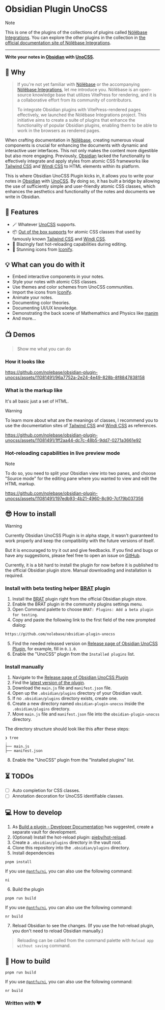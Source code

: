 # Obsidian Plugin UnoCSS

> [!NOTE]
> This is one of the plugins of the collections of plugins called [Nólëbase Integrations](https://github.com/nolebase/integrations). You can explore the other plugins in the collection in [the official documentation site of Nólëbase Integrations](https://nolebase-integrations.ayaka.io).

---

**Write your notes in [Obsidian](https://obsidian.md/) with [UnoCSS](https://unocss.dev/).**

## 🤔 Why

> If you're not yet familiar with [Nólëbase](https://github.com/nolebase/nolebase) or the accompanying [Nólëbase Integrations](https://github.com/nolebase/integrations), let me introduce you. Nólëbase is an open-source knowledge base that utilizes VitePress for rendering, and it is a collaborative effort from its community of contributors.
>
> To integrate Obsidian plugins with VitePress-rendered pages effectively, we launched the Nólëbase Integrations project. This initiative aims to create a suite of plugins that enhance the functionality of popular Obsidian plugins, enabling them to be able to work in the browsers as rendered pages.

When crafting documentation in [Nólëbase](https://github.com/nolebase/nolebase), creating numerous visual components is crucial for enhancing the documents with dynamic and interactive user interfaces. This not only makes the content more digestible but also more engaging.
Previously, [Obsidian](https://obsidian.md) lacked the functionality to effectively integrate and apply styles from atomic CSS frameworks like [Tailwind CSS](https://tailwindcss.com/docs/display) and [Windi CSS](https://windicss.org/) to HTML elements within its platform.

This is where Obsidian UnoCSS Plugin kicks in, it allows you to write your notes in [Obsidian](https://obsidian.md/) with [UnoCSS](https://unocss.dev/).
By doing so, it has built a bridge by allowing the use of sufficiently simple and user-friendly atomic CSS classes, which enhances the aesthetics and functionality of the notes and documents we write in Obsidian.

## 🎨 Features

- 🪄 Whatever [UnoCSS](https://github.com/unocss/unocss) supports.
- 📦 [Out of the box supports](https://unocss.dev/presets/wind) for atomic CSS classes that used by famously known [Tailwind CSS](https://tailwindcss.com/docs/display) and [Windi CSS](https://windicss.org/).
- 🚀 Blazingly fast hot-reloading capabilities during editing.
- 🎁 Stunning icons from [Iconify](https://icones.js.org/).

## 💡 What can you do with it

- Embed interactive components in your notes.
- Style your notes with atomic CSS classes.
- Use themes and color schemes from UnoCSS communities.
- Import the icons from [Iconify](https://icones.js.org/).
- Animate your notes.
- Documenting color theories.
- Documenting UI/UX knowledge.
- Demonstrating the back scene of Mathemathics and Physics like [manim](https://github.com/ManimCommunity/manim/)
- And more...

## 📺 Demos

> Show me what you can do

### How it looks like

https://github.com/nolebase/obsidian-plugin-unocss/assets/11081491/96a7752a-2e24-4e49-828b-8f8847838158

### What is the markup like

It's all basic just a set of HTML.

> [!WARNING]
> To learn more about what are the meanings of classes, I recommend you to use the documentation sites of [Tailwind CSS](https://tailwindcss.com/docs/display) and [Windi CSS](https://windicss.org/) as references.

https://github.com/nolebase/obsidian-plugin-unocss/assets/11081491/1ff2aa44-dc7c-48b5-9dd7-0271a3661e92

### Hot-reloading capabilities in live preview mode

> [!NOTE]
> To do so, you need to split your Obsidian view into two panes, and choose "Source mode" for the editing pane where you wanted to view and edit the HTML markup.

https://github.com/nolebase/obsidian-plugin-unocss/assets/11081491/197edb93-4b21-4960-8c90-7cf79b037356

## 😎 How to install

> [!WARNING]
> Currently Obsidian UnoCSS Plugin is in alpha stage, it wasn't guaranteed to work properly and keep the compatibility with the future versions of itself.
>
> But it is encouraged to try it out and give feedbacks. If you find and bugs or have any suggestions, please feel free to open an issue on [GitHub](https://github.com/nolebase/obsidian-plugin-unocss/issues).

Currently, it is a bit hard to install the plugin for now before it is published to the official Obsidian plugin store. Manual downloading and installation is required.

### Install with beta testing helper [BRAT](https://tfthacker.com/brat-quick-guide) plugin

1. Install the [BRAT](https://tfthacker.com/brat-quick-guide) plugin right from the official Obsidian plugin store.
2. Enable the BRAT plugin in the community plugins settings menu.
3. Open Command palette to choose `BRAT: Plugins: Add a beta plugin for testing`.
4. Copy and paste the following link to the first field of the new prompted dialog:

```txt
https://github.com/nolebase/obsidian-plugin-unocss
```

5. Find the needed released version on [Release page of Obsidian UnoCSS Plugin](https://github.com/nolebase/obsidian-plugin-unocss/releases), for example, fill in `0.1.0`.
6. Enable the "UnoCSS" plugin from the `Installed plugins` list.

### Install manually

1. Navigate to the [Release page of Obsidian UnoCSS Plugin](https://github.com/nolebase/obsidian-plugin-unocss/releases)
2. Find the [latest version of the plugin](https://github.com/nolebase/obsidian-plugin-unocss/releases/latest).
3. Download the `main.js` file and `manifest.json` file.
4. Open up the `.obsidian/plugins` directory of your Obsidian vault.
5. If no `.obsidian/plugins` directory exists, create one.
6. Create a new directory named `obsidian-plugin-unocss` inside the `.obsidian/plugins` directory.
7. Move `main.js` file and `manifest.json` file into the `obsidian-plugin-unocss` directory.

The directory structure should look like this after these steps:

```shell
❯ tree
.
├── main.js
├── manifest.json
```

8. Enable the "UnoCSS" plugin from the "Installed plugins" list.

## ⏳ TODOs

- [ ] Auto completion for CSS classes.
- [ ] Annotation decoration for UnoCSS identifiable classes.

## 💻 How to develop

1. As [Build a plugin - Developer Documentation](https://docs.obsidian.md/Plugins/Getting+started/Build+a+plugin) has suggested, create a separate vault for development.
2. (Optional) Install the hot-reload plugin: [pjeby/hot-reload](https://github.com/pjeby/hot-reload).
3. Create a `.obsidian/plugins` directory in the vault root.
4. Clone this repository into the `.obsidian/plugins` directory.
5. Install dependencies

```shell
pnpm install
```

If you use [`@antfu/ni`](https://github.com/antfu/ni), you can also use the following command:

```shell
ni
```

6. Build the plugin

```shell
pnpm run build
```

If you use [`@antfu/ni`](https://github.com/antfu/ni), you can also use the following command:

```shell
nr build
```

7. Reload Obsidian to see the changes. (If you use the hot-reload plugin, you don't need to reload Obsidian manually.)

> Reloading can be called from the command palette with `Reload app without saving` command.

## 🔨 How to build

```shell
pnpm run build
```

If you use [`@antfu/ni`](https://github.com/antfu/ni), you can also use the following command:

```shell
nr build
```

### Written with ♥
